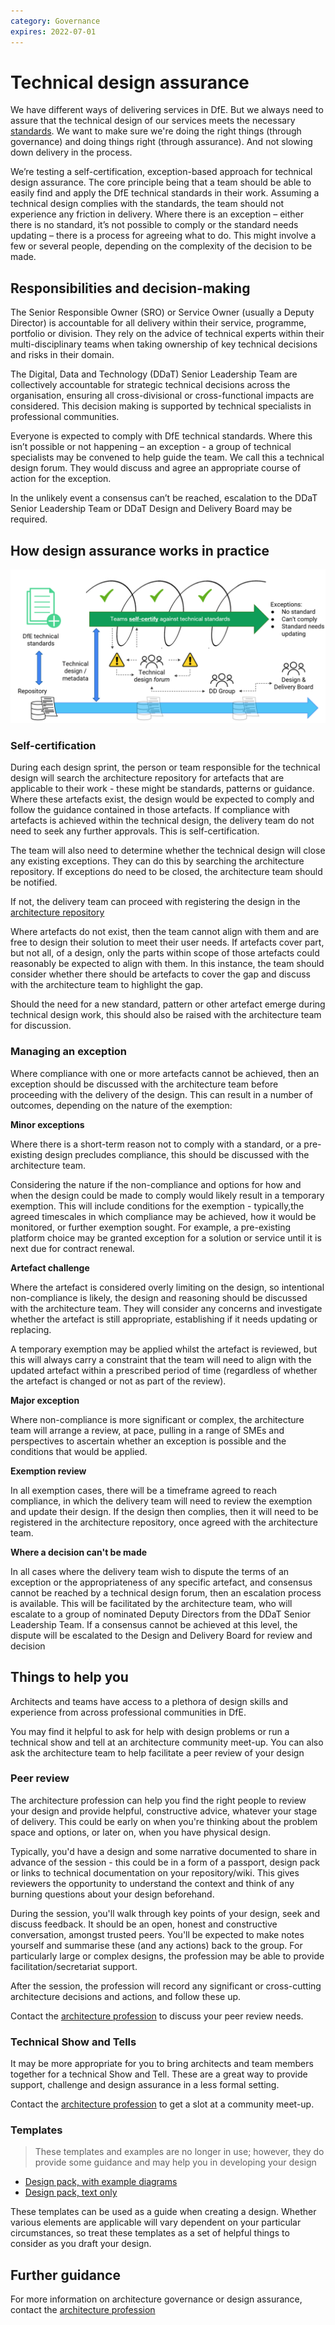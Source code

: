 ```yaml
---
category: Governance
expires: 2022-07-01
---
```



# Technical design assurance

We have different ways of delivering services in DfE. But we always need to assure that the technical design of our services meets the necessary [standards](../../standards/architecture-standards).
We want to make sure we're doing the right things (through governance) and doing things right (through assurance). And not slowing down delivery in the process.

We’re testing a self-certification, exception-based approach for technical design assurance. The core principle being that a team should be able to easily find and apply the DfE technical standards in their work. Assuming a technical design complies with the standards, the team should not experience any friction in delivery. 
Where there is an exception – either there is no standard, it’s not possible to comply or the standard needs updating – there is a process for agreeing what to do. This might involve a few or several people, depending on the complexity of the decision to be made.

## Responsibilities and decision-making

The Senior Responsible Owner (SRO) or Service Owner (usually a Deputy Director) is accountable for all delivery within their service, programme, portfolio or division. They rely on the advice of technical experts within their multi-disciplinary teams when taking ownership of key technical decisions and risks in their domain.

The Digital, Data and Technology (DDaT) Senior Leadership Team are collectively accountable for strategic technical decisions across the organisation, ensuring all cross-divisional or cross-functional impacts are considered. This decision making is supported by technical specialists in professional communities.

Everyone is expected to comply with DfE technical standards. Where this isn’t possible or not happening – an exception - a group of technical specialists may be convened to help guide the team. We call this a technical design forum. They would discuss and agree an appropriate course of action for the exception.

In the unlikely event a consensus can’t be reached, escalation to the DDaT Senior Leadership Team or DDaT Design and Delivery Board may be required.


## How design assurance works in practice

![Image of exception-based-governance](../images/exception-based-governance.png)

### Self-certification

During each design sprint, the person or team responsible for the technical design will search the architecture repository for artefacts that are applicable to their work - these might be standards, patterns or guidance. Where these artefacts exist, the design would be expected to comply and follow the guidance contained in those artefacts. If compliance with artefacts is achieved within the technical design, the delivery team do not need to seek any further approvals. This is self-certification.

The team will also need to determine whether the technical design will close any existing exceptions. They can do this by searching the architecture repository. If exceptions do need to be closed, the architecture team should be notified.

If not, the delivery team can proceed with registering the design in the [architecture repository](https://educationgovuk.sharepoint.com/sites/gp/artefacts/Forms/AllItems.aspx)

Where artefacts do not exist, then the team cannot align with them and are free to design their solution to meet their user needs. If artefacts cover part, but not all, of a design, only the parts within scope of those artefacts could reasonably be expected to align with them. In this instance, the team should consider whether there should be artefacts to cover the gap and discuss with the architecture team to highlight the gap.

Should the need for a new standard, pattern or other artefact emerge during technical design work, this should also be raised with the architecture team for discussion.

### Managing an exception

Where compliance with one or more artefacts cannot be achieved, then an exception should be discussed with the architecture team before proceeding with the delivery of the design.
This can result in a number of outcomes, depending on the nature of the exemption:

**Minor exceptions**

Where there is a short-term reason not to comply with a standard, or a pre-existing design precludes compliance, this should be discussed with the architecture team.

Considering the nature if the non-compliance and options for how and when the design could be made to comply would likely result in a temporary exemption. This will include conditions for the exemption - typically,the agreed timescales in which compliance may be achieved, how it would be monitored, or further exemption sought. For example, a pre-existing platform choice may be granted exception for a solution or service until it is next due for contract renewal.

**Artefact challenge**

Where the artefact is considered overly limiting on the design, so intentional non-compliance is likely, the design and reasoning should be discussed with the architecture team. They will consider any concerns and investigate whether the artefact is still appropriate, establishing if it needs updating or replacing. 

A temporary exemption may be applied whilst the artefact is reviewed, but this will always carry a constraint that the team will need to align with the updated artefact within a prescribed period of time (regardless of whether the artefact is changed or not as part of the review).

**Major exception**

Where non-compliance is more significant or complex, the architecture team will arrange a review, at pace, pulling in a range of SMEs and perspectives to ascertain whether an exception is possible and the conditions that would be applied.

**Exemption review**

In all exemption cases, there will be a timeframe agreed to reach compliance, in which the delivery team will need to review the exemption and update their design. If the design then complies, then it will need to be registered in the architecture repository, once agreed with the architecture team. 

**Where a decision can't be made**

In all cases where the delivery team wish to dispute the terms of an exception or the appropriateness of any specific artefact, and consensus cannot be reached by a technical design forum, then an escalation process is available. 
This will be facilitated by the architecture team, who will escalate to a group of nominated Deputy Directors from the DDaT Senior Leadership Team. 
If a consensus cannot be achieved at this level, the dispute will be escalated to the Design and Delivery Board for review and decision

## Things to help you

Architects and teams have access to a plethora of design skills and experience from across professional communities in DfE. 

You may find it helpful to ask for help with design problems or run a technical show and tell at an architecture community meet-up. You can also ask the architecture team to help facilitate a peer review of your design

### Peer review

The architecture profession can help you find the right people to review your design and provide helpful, constructive advice, whatever your stage of delivery. This could be early on when you're thinking about the problem space and options, or later on, when you have physical design.

Typically, you'd have a design and some narrative documented to share in advance of the session - this could be in a form of a passport, design pack or links to technical documentation on your repository/wiki. This gives reviewers the opportunity to understand the context and think of any burning questions about your design beforehand.

During the session, you'll walk through key points of your design, seek and discuss feedback. It should be an open, honest and constructive conversation, amongst trusted peers. You'll be expected to make notes yourself and summarise these (and any actions) back to the group. For particularly large or complex designs, the profession may be able to provide facilitation/secretariat support.

After the session, the profession will record any significant or cross-cutting architecture decisions and actions, and follow these up.

Contact the [architecture profession](mailto:architecture.profession@education.gov.uk) to discuss your peer review needs.

### Technical Show and Tells

It may be more appropriate for you to bring architects and team members together for a technical Show and Tell. These are a great way to provide support, challenge and design assurance in a less formal setting.

Contact the [architecture profession](mailto:architecture.profession@education.gov.uk) to get a slot at a community meet-up.

### Templates

> These templates and examples are no longer in use; however, they do provide some guidance and may help you in developing your design

- [Design pack, with example diagrams](../documents/design-pack.docx)
- [Design pack, text only](../documents/design-pack-just-text.docx)

These templates can be used as a guide when creating a design. Whether various elements are applicable will vary dependent on your particular circumstances, so treat these templates as a set of helpful things to consider as you draft your design. 

## Further guidance

For more information on architecture governance or design assurance, contact the [architecture profession](mailto:architecture.profession@education.gov.uk)
